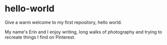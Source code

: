 # hello-world
Give a warm welcome to my first repository, hello world. 

My name's Erin and I enjoy writing, long walks of photography and trying to recreate things I find on Pinterest.
